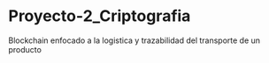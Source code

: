# Proyecto-2_Criptografia
 Blockchain enfocado a la logistica y trazabilidad del transporte de un producto

